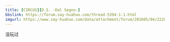 ```yaml
---
title: [CIRCUS][D.S. -Dal Segno-]
bbslink: https://forum.say-huahuo.com/thread-5394-1-1.html
imgurl: https://www.say-huahuo.com/data/attachment/forum/201605/04/222810egq4voozgbk7kg7k.jpg
---
```


没玩过<!--more-->
